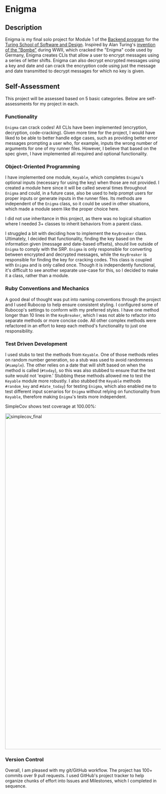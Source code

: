 # Enigma

## Description

Enigma is my final solo project for Module 1 of the [Backend program](https://backend.turing.edu/) for the [Turing School of Software and Design](https://turing.edu/). Inspired by Alan Turing's [invention of the "Bombe"](https://www.iwm.org.uk/history/how-alan-turing-cracked-the-enigma-code) during WWII, which cracked the "Enigma" code used by Germany, Enigma creates CLIs that allow a user to encrypt messages using a series of letter shifts. Enigma can also decrypt encrypted messages using a key and date and can crack the encryption code using just the message and date transmitted to decrypt messages for which no key is given.

## Self-Assessment

This project will be assessed based on 5 basic categories. Below are self-assessments for my project in each.

### Functionality

`Enigma` can crack codes! All CLIs have been implemented (encryption, decryption, code-cracking). Given more time for the project, I would have liked to be able to better handle edge cases, such as providing better error messages prompting a user who, for example, inputs the wrong number of arguments for one of my runner files. However, I believe that based on the spec given, I have implemented all required and optional functionality.

### Object-Oriented Programming

I have implemented one module, `Keyable`, which completes `Enigma`'s optional inputs (necessary for using the key) when those are not provided. I created a module here since it will be called several times throughout `Enigma` and could, in a future case, also be used to help prompt users for proper inputs or generate inputs in the runner files. Its methods are independent of the `Enigma` class, so it could be used in other situations, which made a module seem like the proper choice here.

I did not use inheritance in this project, as there was no logical situation where I needed 3+ classes to inherit behaviors from a parent class.

I struggled a bit with deciding how to implement the `KeyBreaker` class. Ultimately, I decided that functionality, finding the key based on the information given (message and date-based offsets), should live outside of `Enigma` to comply with the SRP. `Enigma` is only responsible for converting between encrypted and decrypted messages, while the `KeyBreaker` is responsible for finding the key for cracking codes. This class is coupled with `Enigma` and is only called once. Though it is independently functional, it's difficult to see another separate use-case for this, so I decided to make it a class, rather than a module.

### Ruby Conventions and Mechanics

A good deal of thought was put into naming conventions through the project and I used Rubocop to help ensure consistent styling. I configured some of Rubocop's settings to conform with my preferred styles. I have one method longer than 10 lines in the `KeyBreaker`, which I was not able to refactor into separate methods or more concise code. All other complex methods were refactored in an effort to keep each method's functionality to just one responsibility.

### Test Driven Development

I used stubs to test the methods from `Keyable`. One of those methods relies on random number generation, so a stub was used to avoid randomness (`#sample`). The other relies on a date that will shift based on when the method is called (`#today`), so this was also stubbed to ensure that the test suite would not 'expire.' Stubbing these methods allowed me to test the `Keyable` module more robustly. I also stubbed the `Keyable` methods `#random_key` and `#date_today`) for testing `Enigma`, which also enabled me to test different input scenarios for `Enigma` without relying on functionality from `Keyable`, therefore making `Enigma`'s tests more independent.

SimpleCov shows test coverage at 100.00%:

<img width="1084" alt="simplecov_final" src="https://user-images.githubusercontent.com/26797256/116156591-ed3f5780-a6a8-11eb-9d64-7631c5063663.png">

### Version Control

Overall, I am pleased with my git/GitHub workflow. The project has 100+ commits over 9 pull requests. I used GitHub's project tracker to help organize chunks of effort into Issues and Milestones, which I completed in sequence.
